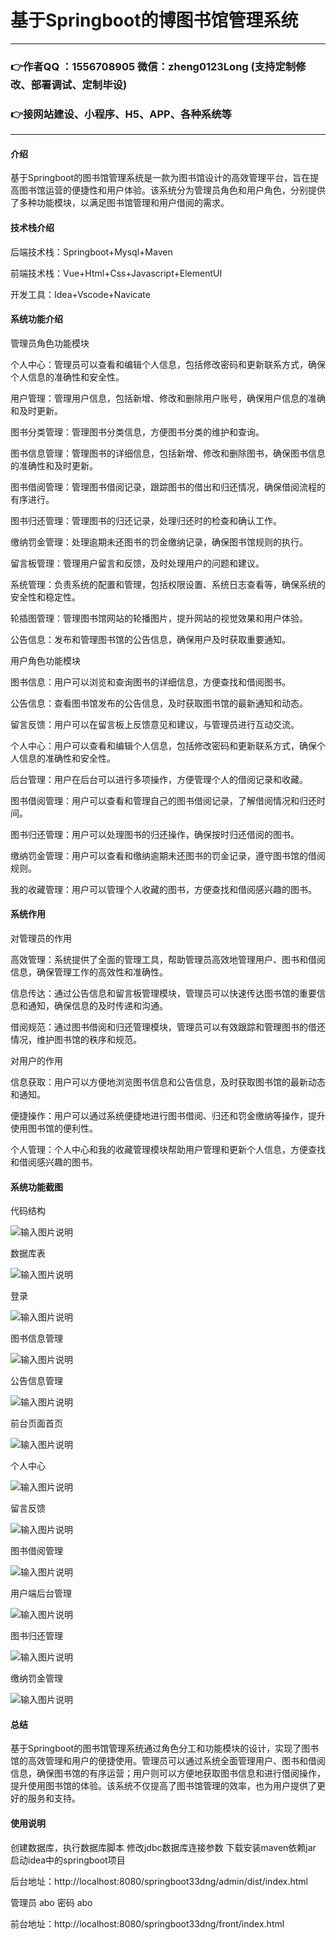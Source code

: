 # 基于Springboot的博图书馆管理系统

---
### 👉作者QQ ：1556708905 微信：zheng0123Long (支持定制修改、部署调试、定制毕设)

### 👉接网站建设、小程序、H5、APP、各种系统等

---

#### 介绍

基于Springboot的图书馆管理系统是一款为图书馆设计的高效管理平台，旨在提高图书馆运营的便捷性和用户体验。该系统分为管理员角色和用户角色，分别提供了多种功能模块，以满足图书馆管理和用户借阅的需求。

#### 技术栈介绍

后端技术栈：Springboot+Mysql+Maven

前端技术栈：Vue+Html+Css+Javascript+ElementUI

开发工具：Idea+Vscode+Navicate


#### 系统功能介绍

管理员角色功能模块

个人中心：管理员可以查看和编辑个人信息，包括修改密码和更新联系方式，确保个人信息的准确性和安全性。

用户管理：管理用户信息，包括新增、修改和删除用户账号，确保用户信息的准确和及时更新。

图书分类管理：管理图书分类信息，方便图书分类的维护和查询。

图书信息管理：管理图书的详细信息，包括新增、修改和删除图书，确保图书信息的准确性和及时更新。

图书借阅管理：管理图书借阅记录，跟踪图书的借出和归还情况，确保借阅流程的有序进行。

图书归还管理：管理图书的归还记录，处理归还时的检查和确认工作。

缴纳罚金管理：处理逾期未还图书的罚金缴纳记录，确保图书馆规则的执行。

留言板管理：管理用户留言和反馈，及时处理用户的问题和建议。

系统管理：负责系统的配置和管理，包括权限设置、系统日志查看等，确保系统的安全性和稳定性。

轮插图管理：管理图书馆网站的轮播图片，提升网站的视觉效果和用户体验。

公告信息：发布和管理图书馆的公告信息，确保用户及时获取重要通知。

用户角色功能模块

图书信息：用户可以浏览和查询图书的详细信息，方便查找和借阅图书。

公告信息：查看图书馆发布的公告信息，及时获取图书馆的最新通知和动态。

留言反馈：用户可以在留言板上反馈意见和建议，与管理员进行互动交流。

个人中心：用户可以查看和编辑个人信息，包括修改密码和更新联系方式，确保个人信息的准确性和安全性。

后台管理：用户在后台可以进行多项操作，方便管理个人的借阅记录和收藏。

图书借阅管理：用户可以查看和管理自己的图书借阅记录，了解借阅情况和归还时间。

图书归还管理：用户可以处理图书的归还操作，确保按时归还借阅的图书。

缴纳罚金管理：用户可以查看和缴纳逾期未还图书的罚金记录，遵守图书馆的借阅规则。

我的收藏管理：用户可以管理个人收藏的图书，方便查找和借阅感兴趣的图书。

#### 系统作用

对管理员的作用

高效管理：系统提供了全面的管理工具，帮助管理员高效地管理用户、图书和借阅信息，确保管理工作的高效性和准确性。

信息传达：通过公告信息和留言板管理模块，管理员可以快速传达图书馆的重要信息和通知，确保信息的及时传递和沟通。

借阅规范：通过图书借阅和归还管理模块，管理员可以有效跟踪和管理图书的借还情况，维护图书馆的秩序和规范。

对用户的作用

信息获取：用户可以方便地浏览图书信息和公告信息，及时获取图书馆的最新动态和通知。

便捷操作：用户可以通过系统便捷地进行图书借阅、归还和罚金缴纳等操作，提升使用图书馆的便利性。

个人管理：个人中心和我的收藏管理模块帮助用户管理和更新个人信息，方便查找和借阅感兴趣的图书。

#### 系统功能截图

代码结构

![输入图片说明](images/514f820bc6a965bdde1a29e3af462ef.png)

数据库表

![输入图片说明](images/8caeb70a5320e3924458f0e174626e0.png)

登录

![输入图片说明](images/cb0cd6bf77fdb550842e419d097373d.png)

图书信息管理

![输入图片说明](images/8d2d848c5d6bf57f818fe036b4534fb.png)

公告信息管理

![输入图片说明](images/03d7fa3d6969a47739c200b91ab2369.png)

前台页面首页

![输入图片说明](images/b60724dd6309bcf54781b2171514ba1.png)

个人中心

![输入图片说明](images/6662b68dfc357a6838d69eaa264f257.png)

留言反馈

![输入图片说明](images/83b45d981fd6b012cdfb01793ec2928.png)

图书借阅管理

![输入图片说明](images/458077647a85f69e7cf9bb4b85bdb21.png)

用户端后台管理

![输入图片说明](images/76623e93a79644476fa6f82b78cb613.png)

图书归还管理

![输入图片说明](images/3b24244697d244bd03be9ba1eebdea2.png)

缴纳罚金管理

![输入图片说明](images/484881d5cc8dd2cc7dedc3a1354bafb.png)

#### 总结

基于Springboot的图书馆管理系统通过角色分工和功能模块的设计，实现了图书馆的高效管理和用户的便捷使用。管理员可以通过系统全面管理用户、图书和借阅信息，确保图书馆的有序运营；用户则可以方便地获取图书信息和进行借阅操作，提升使用图书馆的体验。该系统不仅提高了图书馆管理的效率，也为用户提供了更好的服务和支持。

#### 使用说明

创建数据库，执行数据库脚本 修改jdbc数据库连接参数 下载安装maven依赖jar 启动idea中的springboot项目


后台地址：http://localhost:8080/springboot33dng/admin/dist/index.html

管理员  abo 密码 abo


前台地址：http://localhost:8080/springboot33dng/front/index.html



